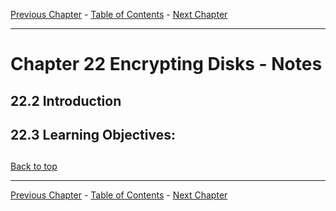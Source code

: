 [Previous Chapter](../Ch21-xfsbtrfs/notes_Ch21.md) - [Table of Contents](../README.md#table-of-contents) - [Next Chapter](../Ch23-lvm/notes_Ch23.md)

---

# Chapter 22 Encrypting Disks - Notes

## 22.2 Introduction


## 22.3 Learning Objectives:



##

[Back to top](#)

---

[Previous Chapter](../Ch21-xfsbtrfs/notes_Ch21.md) - [Table of Contents](../README.md#table-of-contents) - [Next Chapter](../Ch23-lvm/notes_Ch23.md)
